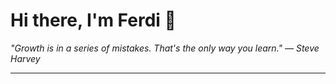 <h1>Hi there, I'm Ferdi 👋</h1>

<p><em>
  "Growth is in a series of mistakes. That's the only way you learn." — Steve Harvey
</em></p>

---

